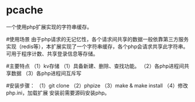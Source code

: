 # pcache
一个使用php扩展实现的字符串缓存。

#使用场景
由于php请求的无记忆性，各个请求间共享的数据一般依靠第三方服务实现（redis等），本扩展实现了一个字符串缓存，各个php会请求共享此字符串。
可用于程序计数、共享登录信息等存储。

#主要特点
（1）kv存储
（1）具备新建、删除、查找功能。 
（2）各php进程间共享数据
（3）各php进程间互斥写

#安装步骤：
（1）git clone
（2）phpize
（3）make & make install
（4）修改php.ini，加载扩展
安装前需要源码安装php。
